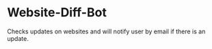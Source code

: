 # Website-Diff-Bot

Checks updates on websites and will notify user by email if there is an update.
